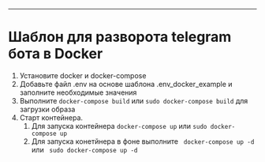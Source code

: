 ______________________
# Шаблон для разворота telegram бота в Docker

1. Установите docker и docker-compose
2. Добавьте файл .env на основе шаблона .env_docker_example и заполните необходимые значения
3. Выполните  ``` docker-compose build ``` или  ``` sudo docker-compose build ``` для загрузки образа
4. Старт контейнера. 
   1. Для запуска контейнера ``` docker-compose up ``` или  ``` sudo docker-compose up ```
   2. Для запуска конетйнера в фоне выполните ```  docker-compose up -d ``` или   ``` sudo docker-compose up -d```
